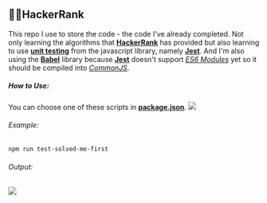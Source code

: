 <h2>🧑‍💻HackerRank</h2>

<p>This repo I use to store the code - the code I've already completed. Not only learning the algorithms that <strong><a href="https://www.hackerrank.com/">HackerRank</a></strong> has provided but also learning to use <strong><a href="https://www.geeksforgeeks.org/unit-testing-software-testing/">unit testing</a></strong> from the javascript library, namely <strong><a href="https://jestjs.io/">Jest</a></strong>. And I'm also using the <strong><a href="https://babeljs.io/">Babel</a></strong> library because <strong><a href="https://jestjs.io/">Jest</a></strong> doesn't support <i><a href="https://robertmarshall.dev/blog/es6-modules-a-beginners-guide/#:~:text=ES6%20modules%20are%20JavaScript%20modules%20that%20are%20used,or%20primitive%20values%20from%20one%20file%20to%20another.">ES6 Modules</a></i> yet so it should be compiled into <i><a href="https://medium.com/@cgcrutch18/commonjs-what-why-and-how-64ed9f31aa46">CommonJS</a></i>.</p>

<h5>How to Use: </h5>

You can choose one of these scripts in <strong><a href="https://github.com/naufal-yafi/solve-code-hackerrank/blob/main/package.json">package.json</a></strong>.
<img src="https://user-images.githubusercontent.com/87789251/215307637-8a4428ab-c5e7-4eab-90a9-d8869206183c.png">

<h6>Example:</h6>

    npm run test-solved-me-first

<h6>Output:</h6>
<img src="https://user-images.githubusercontent.com/87789251/215307785-44cc4fba-23c4-4c99-8c1b-cdbfc0a6de46.png">
